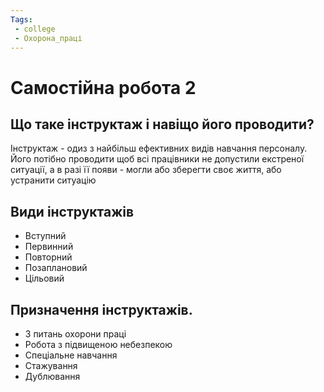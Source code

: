 ```yaml
---
Tags:
 - college
 - Охорона_праці
---
```


# Самостійна робота 2
## Що таке інструктаж і навіщо його проводити?
Інструктаж - одиз з найбільш ефективних видів навчання персоналу.
Його потібно проводити щоб всі працівники не допустили екстреної ситуації, а в разі її появи - могли або зберегти своє життя, або устранити ситуацію

## Види інструктажів
- Вступний
- Первинний
- Повторний
- Позаплановий
- Цільовий

## Призначення інструктажів.
- З питань охорони праці
- Робота з підвищеною небезпекою
- Спеціальне навчання
- Стажування
- Дублювання